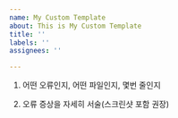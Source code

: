 ```yaml
---
name: My Custom Template
about: This is My Custom Template
title: ''
labels: ''
assignees: ''

---
```


1. 어떤 오류인지, 어떤 파일인지, 몇번 줄인지

2. 오류 증상을 자세히 서술(스크린샷 포함 권장)
